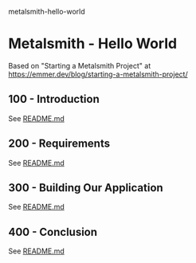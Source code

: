 metalsmith-hello-world
# Metalsmith - Hello World

Based on "Starting a Metalsmith Project" at https://emmer.dev/blog/starting-a-metalsmith-project/

## 100 - Introduction

See [README.md](./100/README.md)

## 200 - Requirements

See [README.md](./200/README.md)

## 300 - Building Our Application

See [README.md](./300/README.md)

## 400 - Conclusion

See [README.md](./400/README.md)
